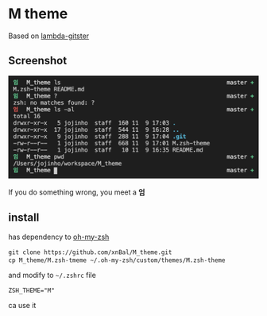 # M theme

Based on [lambda-gitster](https://github.com/ergenekonyigit/lambda-gitster)

## Screenshot

![img](./img.png)

If you do something wrong, you meet a **엄**

## install

has dependency to [oh-my-zsh](https://github.com/robbyrussell/oh-my-zsh)

```
git clone https://github.com/xnBal/M_theme.git
cp M_theme/M.zsh-tmeme ~/.oh-my-zsh/custom/themes/M.zsh-theme
```

and modify to `~/.zshrc` file

```
ZSH_THEME="M"
```

ca use it
